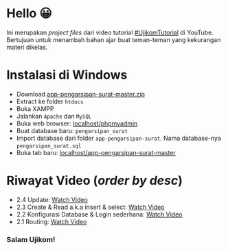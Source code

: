 # Hello 😀
Ini merupakan *project files* dari video tutorial [#UjikomTutorial](https://www.youtube.com/playlist?list=PLSCLBARdXrOw_XYhxNf_fF0RQk2moFCel) di YouTube. Bertujuan untuk menambah bahan ajar buat teman-teman yang kekurangan materi dikelas.

# Instalasi di Windows
* Download [app-pengarsipan-surat-master.zip](https://github.com/HilmiZul/desain-pengarsipan-surat/archive/master.zip)
* Extract ke folder ```htdocs```
* Buka XAMPP
* Jalankan ```Apache``` dan ```MySQL```
* Buka web browser: [localhost/phpmyadmin](http://localhost/phpmyadmin)
* Buat database baru: ```pengarsipan_surat```
* Import database dari folder ```app-pengarsipan-surat```. Nama database-nya ```pengarsipan_surat.sql```
* Buka tab baru: [localhost/app-pengarsipan-surat-master](http://localhost/app-pengarsipan-surat-master)

# Riwayat Video (*order by desc*)
* 2.4 Update: [Watch Video](https://youtu.be/q8VLZ-3eR2M)
* 2.3 Create & Read a.k.a insert & select: [Watch Video](https://youtu.be/51fYypHQgNg)
* 2.2 Konfigurasi Database & Login sederhana: [Watch Video](https://www.youtube.com/watch?v=TpRCZDpEjY8)
* 2.1 Routing: [Watch Video](https://www.youtube.com/watch?v=BUAOhfJEXXY)

### Salam Ujikom!
